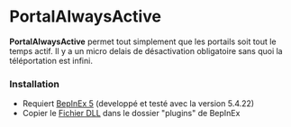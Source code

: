 # PortalAlwaysActive

**PortalAlwaysActive** permet tout simplement que les portails soit tout le temps actif.
Il y a un micro delais de désactivation obligatoire sans quoi la téléportation est infini.

### Installation

- Requiert [BepInEx 5](https://docs.bepinex.dev/articles/user_guide/installation/index.html) (developpé et testé avec la version 5.4.22)
- Copier le [Fichier DLL](https://github.com/LloydHawkeye/Lycans-PortalAlwaysActive/releases) dans le dossier "plugins" de BepInEx
